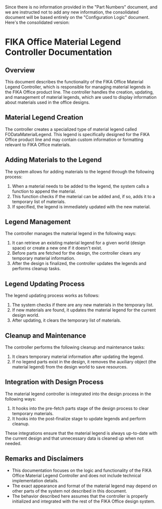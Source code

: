 Since there is no information provided in the "Part Numbers" document, and we are instructed not to add any new information, the consolidated document will be based entirely on the "Configuration Logic" document. Here's the consolidated version:

# FIKA Office Material Legend Controller Documentation

## Overview

This document describes the functionality of the FIKA Office Material Legend Controller, which is responsible for managing material legends in the FIKA Office product line. The controller handles the creation, updating, and management of material legends, which are used to display information about materials used in the office designs.

## Material Legend Creation

The controller creates a specialized type of material legend called FODataMaterialLegend. This legend is specifically designed for the FIKA Office product line and may contain custom information or formatting relevant to FIKA Office materials.

## Adding Materials to the Legend

The system allows for adding materials to the legend through the following process:

1. When a material needs to be added to the legend, the system calls a function to append the material.
2. This function checks if the material can be added and, if so, adds it to a temporary list of materials.
3. If specified, the legend is immediately updated with the new material.

## Legend Management

The controller manages the material legend in the following ways:

1. It can retrieve an existing material legend for a given world (design space) or create a new one if it doesn't exist.
2. Before parts are fetched for the design, the controller clears any temporary material information.
3. After the design is finalized, the controller updates the legends and performs cleanup tasks.

## Legend Updating Process

The legend updating process works as follows:

1. The system checks if there are any new materials in the temporary list.
2. If new materials are found, it updates the material legend for the current design world.
3. After updating, it clears the temporary list of materials.

## Cleanup and Maintenance

The controller performs the following cleanup and maintenance tasks:

1. It clears temporary material information after updating the legend.
2. If no legend parts exist in the design, it removes the auxiliary object (the material legend) from the design world to save resources.

## Integration with Design Process

The material legend controller is integrated into the design process in the following ways:

1. It hooks into the pre-fetch parts stage of the design process to clear temporary materials.
2. It hooks into the post-finalize stage to update legends and perform cleanup.

These integrations ensure that the material legend is always up-to-date with the current design and that unnecessary data is cleaned up when not needed.

## Remarks and Disclaimers

- This documentation focuses on the logic and functionality of the FIKA Office Material Legend Controller and does not include technical implementation details.
- The exact appearance and format of the material legend may depend on other parts of the system not described in this document.
- The behavior described here assumes that the controller is properly initialized and integrated with the rest of the FIKA Office design system.